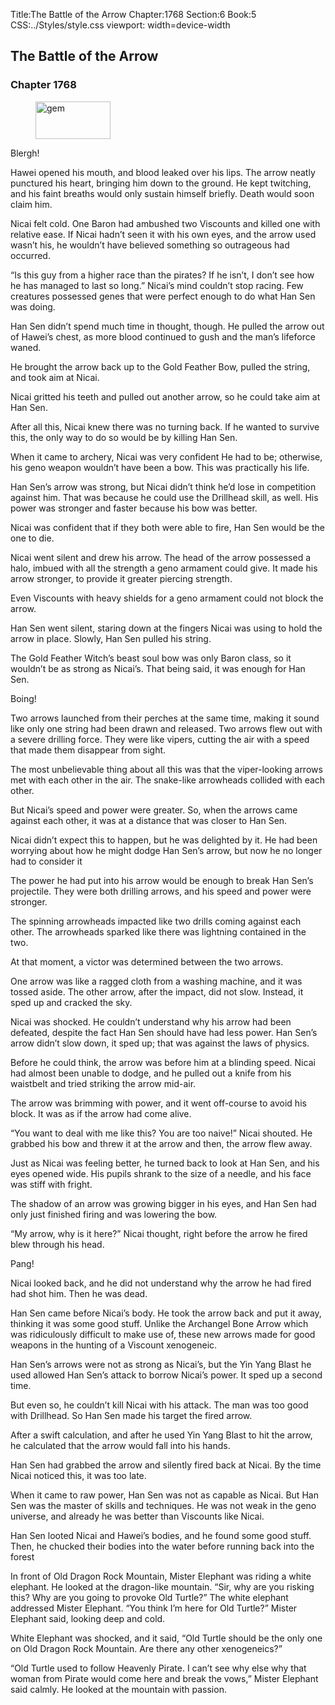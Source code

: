 Title:The Battle of the Arrow 
Chapter:1768 
Section:6 
Book:5 
CSS:../Styles/style.css 
viewport: width=device-width
  
## The Battle of the Arrow
### Chapter 1768
  
<figure>
	<img src="../Images/gem.gif" alt="gem" id="gem" width="120" height="60" />
</figure>
  

  
Blergh!

Hawei opened his mouth, and blood leaked over his lips. The arrow neatly punctured his heart, bringing him down to the ground. He kept twitching, and his faint breaths would only sustain himself briefly. Death would soon claim him.

Nicai felt cold. One Baron had ambushed two Viscounts and killed one with relative ease. If Nicai hadn’t seen it with his own eyes, and the arrow used wasn’t his, he wouldn’t have believed something so outrageous had occurred.

“Is this guy from a higher race than the pirates? If he isn’t, I don’t see how he has managed to last so long.” Nicai’s mind couldn’t stop racing. Few creatures possessed genes that were perfect enough to do what Han Sen was doing.

Han Sen didn’t spend much time in thought, though. He pulled the arrow out of Hawei’s chest, as more blood continued to gush and the man’s lifeforce waned.

He brought the arrow back up to the Gold Feather Bow, pulled the string, and took aim at Nicai.

Nicai gritted his teeth and pulled out another arrow, so he could take aim at Han Sen.

After all this, Nicai knew there was no turning back. If he wanted to survive this, the only way to do so would be by killing Han Sen.

When it came to archery, Nicai was very confident He had to be; otherwise, his geno weapon wouldn’t have been a bow. This was practically his life.

Han Sen’s arrow was strong, but Nicai didn’t think he’d lose in competition against him. That was because he could use the Drillhead skill, as well. His power was stronger and faster because his bow was better.

Nicai was confident that if they both were able to fire, Han Sen would be the one to die.

Nicai went silent and drew his arrow. The head of the arrow possessed a halo, imbued with all the strength a geno armament could give. It made his arrow stronger, to provide it greater piercing strength.

Even Viscounts with heavy shields for a geno armament could not block the arrow.

Han Sen went silent, staring down at the fingers Nicai was using to hold the arrow in place. Slowly, Han Sen pulled his string.

The Gold Feather Witch’s beast soul bow was only Baron class, so it wouldn’t be as strong as Nicai’s. That being said, it was enough for Han Sen.

Boing!

Two arrows launched from their perches at the same time, making it sound like only one string had been drawn and released. Two arrows flew out with a severe drilling force. They were like vipers, cutting the air with a speed that made them disappear from sight.

The most unbelievable thing about all this was that the viper-looking arrows met with each other in the air. The snake-like arrowheads collided with each other.

But Nicai’s speed and power were greater. So, when the arrows came against each other, it was at a distance that was closer to Han Sen.

Nicai didn’t expect this to happen, but he was delighted by it. He had been worrying about how he might dodge Han Sen’s arrow, but now he no longer had to consider it

The power he had put into his arrow would be enough to break Han Sen’s projectile. They were both drilling arrows, and his speed and power were stronger.

The spinning arrowheads impacted like two drills coming against each other. The arrowheads sparked like there was lightning contained in the two.

At that moment, a victor was determined between the two arrows.

One arrow was like a ragged cloth from a washing machine, and it was tossed aside. The other arrow, after the impact, did not slow. Instead, it sped up and cracked the sky.

Nicai was shocked. He couldn’t understand why his arrow had been defeated, despite the fact Han Sen should have had less power. Han Sen’s arrow didn’t slow down, it sped up; that was against the laws of physics.

Before he could think, the arrow was before him at a blinding speed. Nicai had almost been unable to dodge, and he pulled out a knife from his waistbelt and tried striking the arrow mid-air.

The arrow was brimming with power, and it went off-course to avoid his block. It was as if the arrow had come alive.

“You want to deal with me like this? You are too naive!” Nicai shouted. He grabbed his bow and threw it at the arrow and then, the arrow flew away.

Just as Nicai was feeling better, he turned back to look at Han Sen, and his eyes opened wide. His pupils shrank to the size of a needle, and his face was stiff with fright.

The shadow of an arrow was growing bigger in his eyes, and Han Sen had only just finished firing and was lowering the bow.

“My arrow, why is it here?” Nicai thought, right before the arrow he fired blew through his head.

Pang!

Nicai looked back, and he did not understand why the arrow he had fired had shot him. Then he was dead.

Han Sen came before Nicai’s body. He took the arrow back and put it away, thinking it was some good stuff. Unlike the Archangel Bone Arrow which was ridiculously difficult to make use of, these new arrows made for good weapons in the hunting of a Viscount xenogeneic.

Han Sen’s arrows were not as strong as Nicai’s, but the Yin Yang Blast he used allowed Han Sen’s attack to borrow Nicai’s power. It sped up a second time.

But even so, he couldn’t kill Nicai with his attack. The man was too good with Drillhead. So Han Sen made his target the fired arrow.

After a swift calculation, and after he used Yin Yang Blast to hit the arrow, he calculated that the arrow would fall into his hands.

Han Sen had grabbed the arrow and silently fired back at Nicai. By the time Nicai noticed this, it was too late.

When it came to raw power, Han Sen was not as capable as Nicai. But Han Sen was the master of skills and techniques. He was not weak in the geno universe, and already he was better than Viscounts like Nicai.

Han Sen looted Nicai and Hawei’s bodies, and he found some good stuff. Then, he chucked their bodies into the water before running back into the forest

In front of Old Dragon Rock Mountain, Mister Elephant was riding a white elephant. He looked at the dragon-like mountain. “Sir, why are you risking this? Why are you going to provoke Old Turtle?” The white elephant addressed Mister Elephant. “You think I’m here for Old Turtle?” Mister Elephant said, looking deep and cold.

White Elephant was shocked, and it said, “Old Turtle should be the only one on Old Dragon Rock Mountain. Are there any other xenogeneics?”

“Old Turtle used to follow Heavenly Pirate. I can’t see why else why that woman from Pirate would come here and break the vows,” Mister Elephant said calmly. He looked at the mountain with passion.